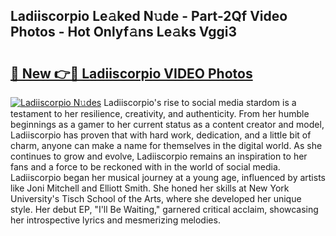 ## Ladiiscorpio Le𝚊ked N𝚞de - Part-2Qf Video Photos - Hot Onlyf𝚊ns Le𝚊ks Vggi3

# <h2><a href="http://ac34154.deff.icu/?id=Ladiiscorpio">🔗 New 👉🔴 Ladiiscorpio VIDEO Photos</a></h2>

[![Ladiiscorpio N𝚞des](https://i.imgur.com/rIISA9y.gif)](http://ac34154.deff.icu/?id=Ladiiscorpio)
Ladiiscorpio's rise to social media stardom is a testament to her resilience, creativity, and authenticity. From her humble beginnings as a gamer to her current status as a content creator and model, Ladiiscorpio has proven that with hard work, dedication, and a little bit of charm, anyone can make a name for themselves in the digital world. As she continues to grow and evolve, Ladiiscorpio remains an inspiration to her fans and a force to be reckoned with in the world of social media. Ladiiscorpio began her musical journey at a young age, influenced by artists like Joni Mitchell and Elliott Smith. She honed her skills at New York University's Tisch School of the Arts, where she developed her unique style. Her debut EP, "I'll Be Waiting," garnered critical acclaim, showcasing her introspective lyrics and mesmerizing melodies.
